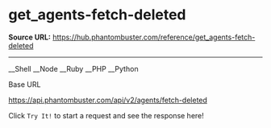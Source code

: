 # get_agents-fetch-deleted

**Source URL:** https://hub.phantombuster.com/reference/get_agents-fetch-deleted

---

__Shell __Node __Ruby __PHP __Python

Base URL

https://api.phantombuster.com/api/v2/agents/fetch-deleted

Click `Try It!` to start a request and see the response here!